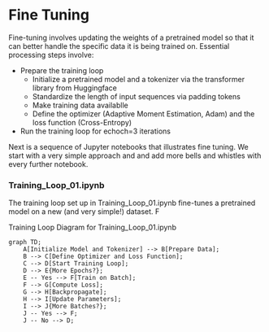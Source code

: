 # Fine Tuning

Fine-tuning involves updating the weights of a pretrained model so that it can better handle the specific data it is being 
trained on. Essential processing steps involve:

- Prepare the training loop
    - Initialize a pretrained model and a tokenizer via the transformer library from Huggingface
    - Standardize the length of input sequences via padding tokens
    - Make training data availablle
    - Define the optimizer (Adaptive Moment Estimation, Adam) and the loss function (Cross-Entropy)
- Run the training loop for echoch=3 iterations

Next is a sequence of Jupyter notebooks that illustrates fine tuning. We start with a very simple approach and and add more bells and whistles with every further notebook. 

### Training_Loop_01.ipynb
The training loop set up in Training_Loop_01.ipynb fine-tunes a pretrained model 
on a new (and very simple!) dataset. F

Training Loop Diagram for Training_Loop_01.ipynb

```mermaid
graph TD;
    A[Initialize Model and Tokenizer] --> B[Prepare Data];
    B --> C[Define Optimizer and Loss Function];
    C --> D[Start Training Loop];
    D --> E{More Epochs?};
    E -- Yes --> F[Train on Batch];
    F --> G[Compute Loss];
    G --> H[Backpropagate];
    H --> I[Update Parameters];
    I --> J{More Batches?};
    J -- Yes --> F;
    J -- No --> D;

